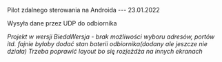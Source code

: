 Pilot zdalnego sterowania na Androida   ---   23.01.2022

Wysyła dane przez UDP do odbiornika

*Projekt w wersji BiedaWersja - brak możliwości wyboru adresów, portów itd.  fajnie byłoby dodać stan baterii odbiornika(dodany ale jeszcze nie działa)*
*Trzeba poprawić layout bo się rozjeżdża na innych ekranach*
